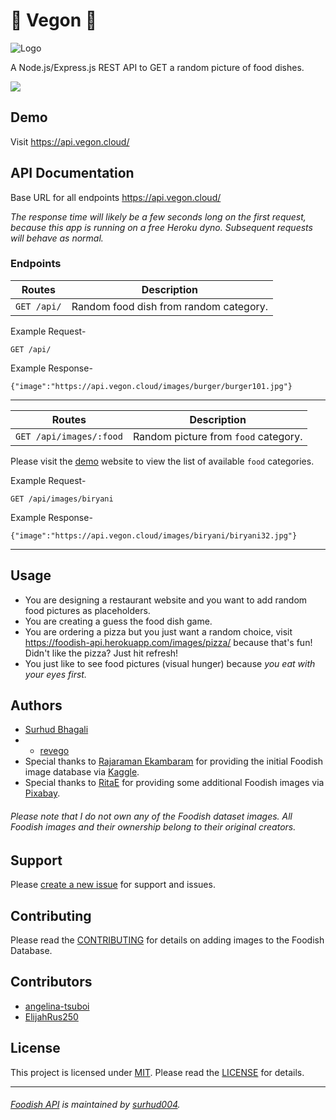 # 🍲 Vegon 🍛
![Logo](https://github.com/VegoGreen/vegon-foodish/public/logo.ico "Samosa")

A Node.js/Express.js REST API to GET a random picture of food dishes.

![](https://img.shields.io/badge/contributions-welcome-34cdfa)

## Demo
Visit https://api.vegon.cloud/

## API Documentation
Base URL for all endpoints https://api.vegon.cloud/

_The response time will likely be a few seconds long on the first request, because this app is running on a free Heroku dyno. Subsequent requests will behave as normal._

### Endpoints
Routes | Description
------------ | -------------
`GET /api/` | Random food dish from random category.

Example Request-

`GET /api/`

Example Response-
```
{"image":"https://api.vegon.cloud/images/burger/burger101.jpg"}
```
----------------------------
Routes | Description
------------ | -------------
`GET /api/images/:food` | Random picture from `food` category.

Please visit the [demo](https://github.com/surhud004/Foodish#demo) website to view the list of available `food` categories.

Example Request-

`GET /api/images/biryani`

Example Response-
```
{"image":"https://api.vegon.cloud/images/biryani/biryani32.jpg"}
```
----------------------------
## Usage
* You are designing a restaurant website and you want to add random food pictures as placeholders.
* You are creating a guess the food dish game.
* You are ordering a pizza but you just want a random choice, visit https://foodish-api.herokuapp.com/images/pizza/ because that's fun! Didn't like the pizza? Just hit refresh!
* You just like to see food pictures (visual hunger) because _you eat with your eyes first._

## Authors
* [Surhud Bhagali](https://github.com/surhud004)
* * [revego](https://github.com/revego)
* Special thanks to [Rajaraman Ekambaram](https://github.com/Rtech2014) for providing the initial Foodish image database via [Kaggle](https://www.kaggle.com/datasets).
* Special thanks to [RitaE](https://pixabay.com/users/ritae-19628/) for providing some additional Foodish images via [Pixabay](https://pixabay.com/).
###### Please note that I do not own any of the Foodish dataset images. All Foodish images and their ownership belong to their original creators.

## Support
Please [create a new issue](https://github.com/revego/vegon-foodish/issues/new) for support and issues.

## Contributing
Please read the [CONTRIBUTING](https://github.com/revego/vegon-oodish/blob/main/CONTRIBUTING.md) for details on adding images to the Foodish Database.

## Contributors
* [angelina-tsuboi](https://github.com/angelina-tsuboi)
* [ElijahRus250](https://github.com/ElijahRus250)

## License
This project is licensed under [MIT](https://opensource.org/licenses/MIT). Please read the [LICENSE](https://github.com/surhud004/Foodish/blob/main/LICENSE) for details.

----------------------------
###### [Foodish API](https://github.com/surhud004/Foodish) is maintained by [surhud004](https://github.com/surhud004).
